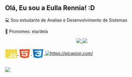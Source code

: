 ## Olá, Eu sou a Eulla Rennia! :D

💻 Sou estudante de Analise e Desenvolvimento de Sistemas

🌟 Pronomes: ela/dela

<div align="center">
  <a href="https://github.com/Eulla">
  <img height="150em" src="https://github-readme-stats.vercel.app/api?username=Eulla&show_icons=true&theme=radical&include_all_commits=true&count_private=true"/>
  <img height="150em" src="https://github-readme-stats.vercel.app/api/top-langs/?username=Eulla&layout=compact&langs_count=7&theme=radical"/>
</div>
  
  <div style="display: inline_block"><br>
  <img align="center" alt="Rafa-Js" height="30" width="40" src="https://raw.githubusercontent.com/devicons/devicon/master/icons/javascript/javascript-plain.svg">
  <img align="center" alt="Rafa-HTML" height="30" width="40" src="https://raw.githubusercontent.com/devicons/devicon/master/icons/html5/html5-original.svg">
  <img align="center" alt="Rafa-CSS" height="30" width="40" src="https://raw.githubusercontent.com/devicons/devicon/master/icons/css3/css3-original.svg">
    <a href="https://picasion.com/"><img src="https://i.picasion.com/pic91/74086c18e2e436be8f8b6bcd8968b54e.gif" width="150" height="160" border="0" alt="https://picasion.com/" /></a><br /><a href="https://picasion.com/"></a>
</div>

  ##

  <div>
  <a href="https://www.linkedin.com/in/eullarennia" target="_blank"><img src="https://img.shields.io/badge/-LinkedIn-%230077B5?style=for-the-badge&logo=linkedin&logoColor=white" target="_blank"></a> 
  </div>
  
